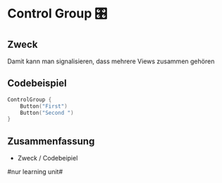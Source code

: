# Control Group 🎛️

## Zweck

Damit kann man signalisieren, dass mehrere Views zusammen gehören

## Codebeispiel

```swift
ControlGroup {
	Button("First")
	Button("Second ")
}
```

## Zusammenfassung
- Zweck / Codebeipiel


#nur learning unit#